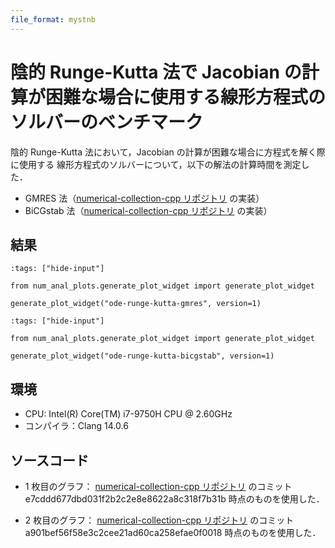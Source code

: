 ```yaml
---
file_format: mystnb
---
```


# 陰的 Runge-Kutta 法で Jacobian の計算が困難な場合に使用する線形方程式のソルバーのベンチマーク

陰的 Runge-Kutta 法において，Jacobian の計算が困難な場合に方程式を解く際に使用する
線形方程式のソルバーについて，以下の解法の計算時間を測定した．

- GMRES 法（[numerical-collection-cpp リポジトリ](https://gitlab.com/MusicScience37Projects/numerical-analysis/numerical-collection-cpp) の実装）
- BiCGstab 法（[numerical-collection-cpp リポジトリ](https://gitlab.com/MusicScience37Projects/numerical-analysis/numerical-collection-cpp) の実装）

## 結果

```{code-cell}
:tags: ["hide-input"]

from num_anal_plots.generate_plot_widget import generate_plot_widget

generate_plot_widget("ode-runge-kutta-gmres", version=1)
```

```{code-cell}
:tags: ["hide-input"]

from num_anal_plots.generate_plot_widget import generate_plot_widget

generate_plot_widget("ode-runge-kutta-bicgstab", version=1)
```

## 環境

- CPU: Intel(R) Core(TM) i7-9750H CPU @ 2.60GHz
- コンパイラ：Clang 14.0.6

## ソースコード

- 1 枚目のグラフ：
  [numerical-collection-cpp リポジトリ](https://gitlab.com/MusicScience37Projects/numerical-analysis/numerical-collection-cpp)
  のコミット e7cddd677dbd031f2b2c2e8e8622a8c318f7b31b 時点のものを使用した．

- 2 枚目のグラフ：
  [numerical-collection-cpp リポジトリ](https://gitlab.com/MusicScience37Projects/numerical-analysis/numerical-collection-cpp)
  のコミット a901bef56f58e3c2cee21ad60ca258efae0f0018 時点のものを使用した．
